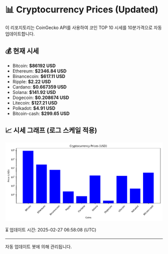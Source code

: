 
# 📊 Cryptocurrency Prices (Updated)

이 리포지토리는 CoinGecko API를 사용하여 코인 TOP 10 시세를 10분가격으로 자동 업데이트합니다.

## 💰 현재 시세
- Bitcoin: **$86192 USD**
- Ethereum: **$2346.84 USD**
- Binancecoin: **$617.11 USD**
- Ripple: **$2.22 USD**
- Cardano: **$0.667359 USD**
- Solana: **$141.92 USD**
- Dogecoin: **$0.208674 USD**
- Litecoin: **$127.21 USD**
- Polkadot: **$4.91 USD**
- Bitcoin-cash: **$299.65 USD**

## 📈 시세 그래프 (로그 스케일 적용)
![Crypto Prices](crypto_prices.png)

⏳ 업데이트 시간: 2025-02-27 06:58:08 (UTC)

---
자동 업데이트 봇에 의해 관리됩니다.
